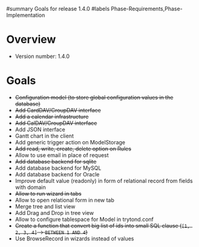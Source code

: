 ﻿#summary Goals for release 1.4.0
#labels Phase-Requirements,Phase-Implementation

# Overview #

  * Version number: 1.4.0

# Goals #

  * ~~Configuration model (to store global configuration values in the database)~~
  * ~~Add CardDAV/GroupDAV interface~~
  * ~~Add a calendar infrastructure~~
  * ~~Add CalDAV/GroupDAV interface~~
  * Add JSON interface
  * Gantt chart in the client
  * Add generic trigger action on ModelStorage
  * ~~Add read, write, create, delete option on Rules~~
  * Allow to use email in place of request
  * ~~Add database backend for sqlite~~
  * Add database backend for MySQL
  * Add database backend for Oracle
  * Improve default value (readonly) in form of relational record from fields with domain
  * ~~Allow to run wizard in tabs~~
  * Allow to open relational form in new tab
  * Merge tree and list view
  * Add Drag and Drop in tree view
  * Allow to configure tablespace for Model in trytond.conf
  * ~~Create a function that convert big list of ids into small SQL clause (`[1, 2, 3, 4]` -> `BETWEEN 1 AND 4`)~~
  * Use BrowseRecord in wizards instead of values